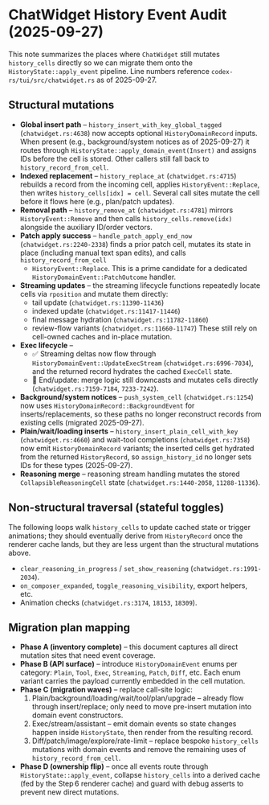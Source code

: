 # ChatWidget History Event Audit (2025-09-27)

This note summarizes the places where `ChatWidget` still mutates `history_cells`
directly so we can migrate them onto the `HistoryState::apply_event` pipeline.
Line numbers reference `codex-rs/tui/src/chatwidget.rs` as of 2025-09-27.

## Structural mutations

- **Global insert path** – `history_insert_with_key_global_tagged`
  (`chatwidget.rs:4638`) now accepts optional `HistoryDomainRecord` inputs. When
  present (e.g., background/system notices as of 2025-09-27) it routes through
  `HistoryState::apply_domain_event(Insert)` and assigns IDs before the cell is
  stored. Other callers still fall back to `history_record_from_cell`.
- **Indexed replacement** – `history_replace_at` (`chatwidget.rs:4715`) rebuilds a
  record from the incoming cell, applies `HistoryEvent::Replace`, then writes
  `history_cells[idx] = cell`. Several call sites mutate the cell before it flows
  here (e.g., plan/patch updates).
- **Removal path** – `history_remove_at` (`chatwidget.rs:4781`) mirrors
  `HistoryEvent::Remove` and then calls `history_cells.remove(idx)` alongside the
  auxiliary ID/order vectors.
- **Patch apply success** – `handle_patch_apply_end_now`
  (`chatwidget.rs:2240-2338`) finds a prior patch cell, mutates its state in
  place (including manual text span edits), and calls `history_record_from_cell`
  + `HistoryEvent::Replace`. This is a prime candidate for a dedicated
  `HistoryDomainEvent::PatchOutcome` handler.
- **Streaming updates** – the streaming lifecycle functions repeatedly locate
  cells via `rposition` and mutate them directly:
  - tail update                       (`chatwidget.rs:11390-11436`)
  - indexed update                    (`chatwidget.rs:11417-11446`)
  - final message hydration           (`chatwidget.rs:11782-11860`)
  - review-flow variants              (`chatwidget.rs:11660-11747`)
  These still rely on cell-owned caches and in-place mutation.
- **Exec lifecycle** –
  - ✅ Streaming deltas now flow through `HistoryDomainEvent::UpdateExecStream`
    (`chatwidget.rs:6996-7034`), and the returned record hydrates the cached
    `ExecCell` state.
  - 🔲 End/update: merge logic still downcasts and mutates cells directly
    (`chatwidget.rs:7159-7184`, `7233-7242`).
- **Background/system notices** – `push_system_cell` (`chatwidget.rs:1254`) now
  uses `HistoryDomainRecord::BackgroundEvent` for inserts/replacements, so these
  paths no longer reconstruct records from existing cells (migrated 2025-09-27).
- **Plain/wait/loading inserts** – `history_insert_plain_cell_with_key`
  (`chatwidget.rs:4660`) and wait-tool completions (`chatwidget.rs:7358`) now
  emit `HistoryDomainRecord` variants; the inserted cells get hydrated from the
  returned `HistoryRecord`, so `assign_history_id` no longer sets IDs for these
  types (2025-09-27).
- **Reasoning merge** – reasoning stream handling mutates the stored
  `CollapsibleReasoningCell` state (`chatwidget.rs:1440-2058`,
  `11288-11336`).

## Non-structural traversal (stateful toggles)

The following loops walk `history_cells` to update cached state or trigger
animations; they should eventually derive from `HistoryRecord` once the renderer
cache lands, but they are less urgent than the structural mutations above.

- `clear_reasoning_in_progress` / `set_show_reasoning`
  (`chatwidget.rs:1991-2034`).
- `on_composer_expanded`, `toggle_reasoning_visibility`, export helpers, etc.
- Animation checks (`chatwidget.rs:3174`, `18153`, `18309`).

## Migration plan mapping

- **Phase A (inventory complete)** – this document captures all direct mutation
  sites that need event coverage.
- **Phase B (API surface)** – introduce `HistoryDomainEvent` enums per category:
  `Plain`, `Tool`, `Exec`, `Streaming`, `Patch`, `Diff`, etc. Each enum variant
  carries the payload currently embedded in the cell mutation.
- **Phase C (migration waves)** – replace call-site logic:
  1. Plain/background/loading/wait/tool/plan/upgrade – already flow through
     insert/replace; only need to move pre-insert mutation into domain event
     constructors.
  2. Exec/stream/assistant – emit domain events so state changes happen inside
     `HistoryState`, then render from the resulting record.
  3. Diff/patch/image/explore/rate-limit – replace bespoke `history_cells`
     mutations with domain events and remove the remaining uses of
     `history_record_from_cell`.
- **Phase D (ownership flip)** – once all events route through
  `HistoryState::apply_event`, collapse `history_cells` into a derived cache
  (fed by the Step 6 renderer cache) and guard with debug asserts to prevent
  new direct mutations.
